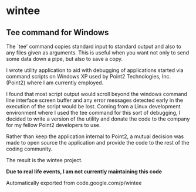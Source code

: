 wintee
========


Tee command for Windows
-----------------------

The `tee' command copies standard input to standard output and also to any files given as arguments. This is useful when you want not only to send some data down a pipe, but also to save a copy.

I wrote utility application to aid with debugging of applications started via command scripts on Windows XP used by Point2 Technologies, Inc. (Point2) where I am currently employed.

I found that most script output would scroll beyond the windows command line interface screen buffer and any error messages detected early in the execution of the script would be lost. Coming from a Linux development environment where I used the tee command for this sort of debugging, I decided to write a version of the utility and donate the code to the company for my fellow Point2 developers to use.

Rather than keep the application internal to Point2, a mutual decision was made to open source the application and provide the code to the rest of the coding community.

The result is the wintee project.

**Due to real life events, I am not currently maintaining this code**

Automatically exported from code.google.com/p/wintee
